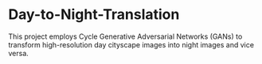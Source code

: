 # Day-to-Night-Translation
This project employs Cycle Generative Adversarial Networks (GANs) to transform high-resolution day cityscape images into night images and vice versa.
